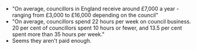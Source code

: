 - "On average, councillors in England receive around £7,000 a year - ranging from £3,000 to £16,000 depending on the council"
- "On average, councillors spend 22 hours per week on council business. 20 per cent of councillors spent 10 hours or fewer, and 13.5 per cent spent more than 35 hours per week."
- Seems they aren't paid enough.